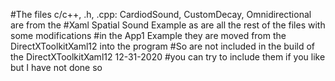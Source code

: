 #The files c/c++, .h, .cpp: CardiodSound, CustomDecay, Omnidirectional are from the
#Xaml Spatial Sound Example as are all the rest of the files with some modifications
#in the App1 Example they are moved from the DirectXToolkitXaml12 into the program
#So are not included in the build of the DirectXToolkitXaml12 12-31-2020
#you can try to include them if you like but I have not done so
